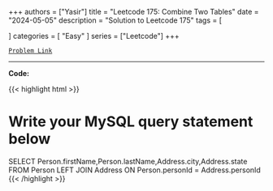 
+++
authors = ["Yasir"]
title = "Leetcode 175: Combine Two Tables"
date = "2024-05-05"
description = "Solution to Leetcode 175"
tags = [
    
]
categories = [
    "Easy"
]
series = ["Leetcode"]
+++



[`Problem Link`](https://leetcode.com/problems/combine-two-tables/description/)

---

**Code:**

{{< highlight html >}}
# Write your MySQL query statement below
SELECT Person.firstName,Person.lastName,Address.city,Address.state FROM Person LEFT JOIN Address ON Person.personId = Address.personId
{{< /highlight >}}

